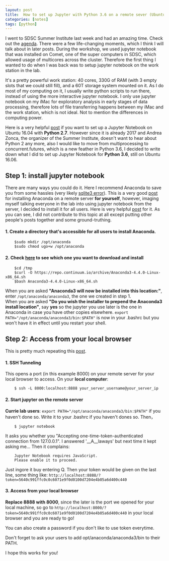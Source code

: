 ```yaml
---
layout: post
title:  How to set up Jupyter with Python 3.6 on a remote sever (Ubuntu 16.04)
categories: [notes]
tags: [python]
---
```


I went to SDSC Summer Institute last week and had an amazing time. Check out the [agenda](http://si17.sdsc.edu/agenda/). There were a few life-changing moments, which I think I will talk about in later posts. During the workshop, we used jupyter notebook that was installed on Comet, one of the super computers in SDSC, which allowed usage of multicores across the cluster. Therefore the first thing I wanted to do when I was back was to setup jupyter notebook on the work station in the lab.  


It's a pretty powerful work station: 40 cores, 330G of RAM (with 3 empty slots that we could still fill), and a 60T storage system mounted on it. As I do most of my computing on it, I usually write python scripts to run there, instead of using the more interactive jupyter notebook. I only use jupyter notebook on my iMac for exploratory analysis in early stages of data processing, therefore lots of file transferring happens between my iMac and the work station, which is not ideal. Not to mention the differences in computing power.

Here is a very helpful [post](https://www.digitalocean.com/community/tutorials/how-to-set-up-a-jupyter-notebook-to-run-ipython-on-ubuntu-16-04) if you want to set up a Jupyter Notebook on Ubuntu 16.04 with __Python 2.7__. However since it is already 2017 and Andrea Zonca, the organizer of the Summer Institute, doesn't want to hear about Python 2 any more, also I would like to move from multiprocessing to concurrent.futures, which is a new feather in Python 3.6, I decided to write down what I did to set up Jupyter Notebook for __Python 3.6__, still on Ubuntu 16.06.   

## Step 1: install jupyter notebook

There are many ways you could do it. Here I recommend Anaconda to save you from some hassles (very likely [sqlite3 error](https://stackoverflow.com/questions/42766063/python3-6-import-sqlite3-error)). This is a very good [post](https://www.digitalocean.com/community/tutorials/how-to-install-the-anaconda-python-distribution-on-ubuntu-16-04) for installing Anaconda on a remote server __for yourself__, however, imaging myself talking everyone in the lab into using jupyter notebook from the server, I decided to install it for all users. Here is very helpful [post](https://stackoverflow.com/questions/27263620/how-to-install-anaconda-python-for-all-users) for it. As you can see, I did not contribute to this topic at all except putting other people's posts together and some ground-truthing.

#### 1. Create a directory that's accessible for all users to install Anaconda.

		$sudo mkdir /opt/anaconda 
		$sudo chmod ugo+w /opt/anaconda  

#### 2. Check [here](https://repo.continuum.io/archive/) to see which one you want to download and install
		$cd /tmp
		$curl -O https://repo.continuum.io/archive/Anaconda3-4.4.0-Linux-x86_64.sh
		$bash Anaconda3-4.4.0-Linux-x86_64.sh
		
When you are asked __"Anaconda3 will now be installed into this location:"__, enter `/opt/anaconda/anaconda3`, the one we created in step 1.  
When you are asked __"Do you wish the installer to prepend the Anaconda3 install location"__, say __yes__ so the jupyter you use later is the one in Anaconda in case you have other copies elsewhere. `export PATH="/opt/anaconda/anaconda3/bin:$PATH"` is now in your .bashrc but you won't have it in effect until you restart your shell.  

## Step 2: Access from your local browser 
This is pretty much repeating this [post](https://www.digitalocean.com/community/tutorials/how-to-set-up-a-jupyter-notebook-to-run-ipython-on-ubuntu-16-04).  

#### 1. SSH Tunneling  
This opens a port (in this example 8000) on your remote server for your local browser to access. On your __local computer__:
  
		$ ssh -L 8000:localhost:8888 your_server_username@your_server_ip
		
#### 2. Start jupyter on the remote server
__Currie lab users__: `export PATH="/opt/anaconda/anaconda3/bin:$PATH"` if you haven't done so. Write it to your .bashrc if you haven't dones so. Then，


		$ jupyter notebook  

It asks you whether you "Accepting one-time-token-authenticated connection from 127.0.0.1". I answered '__A__laways' but next time it kept asking me... Then it complains:

		Jupyter Notebook requires JavaScript.
   		Please enable it to proceed.  

Just ingore it buy entering Q. Then your token would be given on the last line, some thing like: `http://localhost:8888/?token=5640c991ffc0c0c6071e9f0d0100d7204e4b05a6d400c440`

#### 3. Access from your local browser  
__Replace 8888 with 8000__, since the later is the port we opened for your local machine, so go to `http://localhost:8000/?token=5640c991ffc0c0c6071e9f0d0100d7204e4b05a6d400c440` in your local browser and you are ready to go!

You can also create a password if you don't like to use token everytime. 

Don't forget to ask your users to add opt/anaconda/anaconda3/bin to their PATH.

I hope this works for you!


